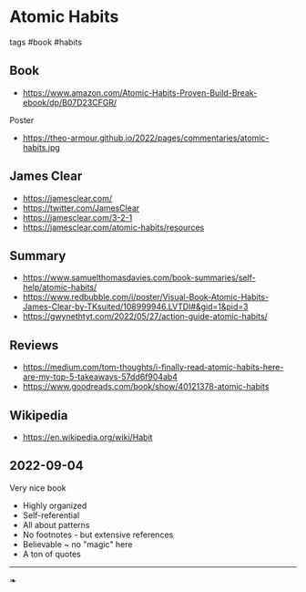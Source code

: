 # Atomic Habits

tags #book #habits 


## Book

* https://www.amazon.com/Atomic-Habits-Proven-Build-Break-ebook/dp/B07D23CFGR/

Poster

* https://theo-armour.github.io/2022/pages/commentaries/atomic-habits.jpg

## James Clear

* https://jamesclear.com/
* https://twitter.com/JamesClear
* https://jamesclear.com/3-2-1
* https://jamesclear.com/atomic-habits/resources

## Summary

* https://www.samuelthomasdavies.com/book-summaries/self-help/atomic-habits/
* https://www.redbubble.com/i/poster/Visual-Book-Atomic-Habits-James-Clear-by-TKsuited/108999946.LVTDI#&gid=1&pid=3
* https://gwynethtyt.com/2022/05/27/action-guide-atomic-habits/

## Reviews

* https://medium.com/tom-thoughts/i-finally-read-atomic-habits-here-are-my-top-5-takeaways-57dd6f904ab4
* https://www.goodreads.com/book/show/40121378-atomic-habits


## Wikipedia

* https://en.wikipedia.org/wiki/Habit

## 2022-09-04

Very nice book

* Highly organized
* Self-referential
* All about patterns
* No footnotes - but extensive references
* Believable ~ no "magic" here
* A ton of quotes


***
❧
